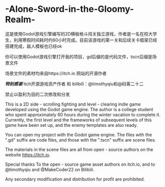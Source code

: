 # -Alone-Sword-in-the-Gloomy-Realm-
这是使用Godot游戏引擎编写的2D横板格斗闯关独立游戏，作者是一名在校大学生，利用寒假时间耗时约60小时完成。目前该游戏的第一关和后续关卡框架已经搭建完成，敌人模板也已经ok

你可以使用Godot游戏引擎打开我的项目，gd后缀的是代码文件，tscn后缀是场景文件

场景文件的素材均来自https://itch.io 网站的开源作者

***特别感谢***
itch开源游戏资产作者 和 bilibili：@timothyqiu和@码客二十二

禁止以盈利为目的二次修改和分发

This is a 2D side - scrolling fighting and level - clearing indie game developed using the Godot game engine. The author is a college student who spent approximately 60 hours during the winter vacation to complete it. Currently, the first level and the frameworks of subsequent levels of this game have been set up, and the enemy templates are also ready.

You can open my project with the Godot game engine. The files with the ".gd" suffix are code files, and those with the ".tscn" suffix are scene files.

The materials in the scene files are all from open - source authors on the website https://itch.io.

Special thanks
To the open - source game asset authors on itch.io, and to @timothyqiu and @MakeCoder22 on Bilibili.

Any secondary modification and distribution for profit are prohibited.

